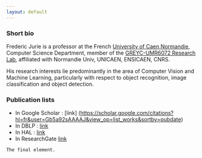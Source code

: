 ```yaml
---
layout: default
---
```


### Short bio
Frederic Jurie is a professor at the French [University of Caen Normandie](http://www.unicaen.fr), Computer Science Department,  member of the [GREYC-UMR6072 Research Lab](http://www.greyc.fr), affiliated with Normandie Univ, UNICAEN, ENSICAEN, CNRS.

His research interests lie predominantly in the area of Computer Vision and Machine Learning, particularly with respect to object recognition, image classification and object detection.


### Publication lists 

* In Google Scholar : [link] (https://scholar.google.com/citations?hl=fr&user=Gb5a92sAAAAJ&view_op=list_works&sortby=pubdate)
* In DBLP : [link](https://dblp.org/pers/hd/j/Jurie:Fr=eacute=d=eacute=ric)
* In HAL : [link](https://hal.archives-ouvertes.fr/search/index/?q=frederic+jurie&docType_s=ART+OR+COMM+OR+OUV+OR+COUV+OR+DOUV+OR+OTHER+OR+UNDEFINED+OR+REPORT+OR+THESE+OR+HDR+OR+LECTURE&sort=producedDate_tdate+desc)
* In ResearchGate [link](https://www.researchgate.net/profile/Frederic_Jurie/research)


```
The final element.
```
